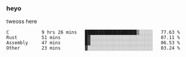 ### heyo
tweoss here

<!--START_SECTION:waka-->

```text
C            9 hrs 26 mins   ███████████████████▒░░░░░   77.63 %
Rust         51 mins         █▓░░░░░░░░░░░░░░░░░░░░░░░   07.11 %
Assembly     47 mins         █▓░░░░░░░░░░░░░░░░░░░░░░░   06.53 %
Other        23 mins         ▓░░░░░░░░░░░░░░░░░░░░░░░░   03.24 %
```

<!--END_SECTION:waka-->

<!--
**Tweoss/tweoss** is a ✨ _special_ ✨ repository because its `README.md` (this file) appears on your GitHub profile.

Here are some ideas to get you started:

- 🔭 I’m currently working on ...
- 🌱 I’m currently learning ...
- 👯 I’m looking to collaborate on ...
- 🤔 I’m looking for help with ...
- 💬 Ask me about ...
- 📫 How to reach me: ...
- 😄 Pronouns: ...
- ⚡ Fun fact: ...
-->
